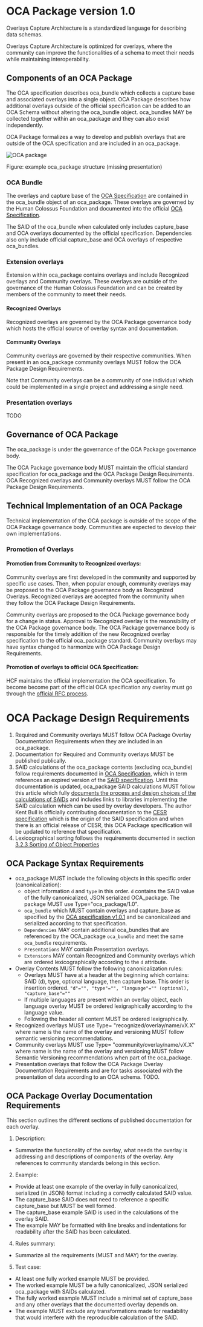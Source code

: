 # OCA Package version 1.0

Overlays Capture Architecture is a standardized language for describing data schemas.

Overlays Capture Architecture is optimized for overlays, where the community can improve the functionalities of a schema to meet their needs while maintaining interoperability.

## Components of an OCA Package

The OCA specification describes oca_bundle which collects a capture base and associated overlays into a single object. OCA Package describes how additional overlays outside of the official specification can be added to an OCA Schema without altering the oca_bundle object. oca_bundles MAY be collected together within an oca_package and they can also exist independently.

OCA Package formalizes a way to develop and publish overlays that are outside of the OCA specification and are included in an oca_package.

![OCA package](https://github.com/carlyh-micb/OCA_package/blob/main/package.png)

Figure: example oca_package structure (missing presentation)

### OCA Bundle
The overlays and capture base of the [OCA Specification](http://oca.colossi.network/specification/) are contained in the oca_bundle object of an oca_package. These overlays are governed by the Human Colossus Foundation and documented into the official [OCA Specification](http://oca.colossi.network/specification/).

The SAID of the oca_bundle when calculated only includes capture_base and OCA overlays documented by the official specification. Dependencies also only include official capture_base and OCA overlays of respective oca_bundles.

### Extension overlays
Extension within oca_package contains overlays and include Recognized overlays and Community overlays. These overlays are outside of the governance of the Human Colossus Foundation and can be created by members of the community to meet their needs.

#### Recognized Overlays
Recognized overlays are governed by the OCA Package governance body which hosts the official source of overlay syntax and documentation.

#### Community Overlays
Community overlays are governed by their respective communities. When present in an oca_package community overlays MUST follow the OCA Package Design Requirements.

Note that Community overlays can be a community of one individual which could be implemented in a single project and addressing a single need.

### Presentation overlays
TODO

## Governance of OCA Package

The oca_package is under the governance of the OCA Package governance body.

The OCA Package governance body MUST maintain the official standard specification for oca_package and the OCA Package Design Requirements. OCA Recognized overlays and Community overlays MUST follow the OCA Package Design Requirements.

## Technical Implementation of an OCA Package
Technical implementation of the OCA package is outside of the scope of the OCA Package governance body. Communities are expected to develop their own implementations.

### Promotion of Overlays
#### Promotion from Community to Recognized overlays: 
Community overlays are first developed in the community and supported by specific use cases. Then, when popular enough, community overlays may be proposed to the OCA Package governance body as Recognized Overlays. Recognized overlays are accepted from the community when they follow the OCA Package Design Requirements.

Community overlays are proposed to the OCA Package governance body for a change in status. Approval to Recognized overlay is the resonsibility of the OCA Package governance body. The OCA Package governance body is responsible for the timely addition of the new Recognized overlay specification to the official oca_package standard. Community overlays may have syntax changed to harmonize with OCA Package Design Requirements.

#### Promotion of overlays to official OCA Specification: 
HCF maintains the official implementation the OCA specification. To become become part of the official OCA specification any overlay must go through the [official RFC process](https://github.com/the-human-colossus-foundation/oca-spec/blob/master/README.md).

# OCA Package Design Requirements
1. Required and Community overlays MUST follow OCA Package Overlay Documentation Requirements when they are included in an oca_package.
2. Documentation for Required and Community overlays MUST be published publically. 
4. SAID calculations of the oca_package contents (excluding oca_bundle) follow requirements documented in [OCA Specification](http://oca.colossi.network/specification/), which in term references an expired version of the [SAID specification](https://datatracker.ietf.org/doc/html/draft-ssmith-said). Until this documentation is updated, oca_package SAID calculations MUST follow this article which fully [documents the process and design choices of the calculations of SAIDs](https://kentbull.com/2024/09/22/keri-series-understanding-self-addressing-identifiers-said/) and includes links to libraries implementing the SAID calculation which can be used by overlay developers. The author Kent Bull is officially contributing documentation to the [CESR specification](https://trustoverip.github.io/tswg-cesr-specification/) which is the origin of the SAID specification and when there is an official release of CESR, this OCA Package specification will be updated to reference that specification.
5. Lexicographical sorting follows the requirements documented in section [3.2.3 Sorting of Object Properties](https://www.rfc-editor.org/rfc/rfc8785#section-3.2.3)

## OCA Package Syntax Requirements
- oca_package MUST include the following objects in this specific order (canonicalization):
	- object information `d` and `type` in this order. `d` contains the SAID value of the fully canonicalized, JSON serialized OCA_package. The package MUST use Type="oca_package/1.0".
	- `oca_bundle` which MUST contain overlays and capture_base as specified by the [OCA specification v1.0.1](http://oca.colossi.network/specification/) and be canonicalized and serialized according to that specification.
	- `Dependencies` MAY contain additional oca_bundles that are referenced by the OCA_package `oca_bundle` and meet the same `oca_bundle` requirements.
	- `Presentations` MAY contain Presentation overlays.
	- `Extensions` MAY contain Recognized and Community overlays which are ordered lexicographically according to the `d` attribute.
 - Overlay Contents MUST follow the following canonicalization rules:
 	- Overlays MUST have at a header at the beginning which contains: SAID (d), type, optional language, then capture base. This order is insertion ordered. `"d"="", "type"="", "language"="" (optional), "capture_base"=""`
 	- If multiple languages are present within an overlay object, each language overlay MUST be ordered lexigraphically according to the language value.
	- Following the header all content MUST be ordered lexigraphically.
- Recognized overlays MUST use Type= "recognized/overlay/name/vX.X" where name is the name of the overlay and versioning MUST follow semantic versioning recommendations.
- Community overlays MUST use Type= "community/overlay/name/vX.X" where name is the name of the overlay and versioning MUST follow Semantic Versioning recommendations when part of the oca_package.
- Presentation overlays that follow the OCA Package Overlay Documentation Requirements and are for tasks associated with the presentation of data according to an OCA schema. TODO.


## OCA Package Overlay Documentation Requirements
This section outlines the different sections of published documentation for each overlay. 
1.	Description:
 - Summarize the functionality of the overlay, what needs the overlay is addressing and descriptions of components of the overlay. Any references to community standards belong in this section.
2.	Example: 
 - Provide at least one example of the overlay in fully canonicalized, serialized (in JSON) format including a correctly calculated SAID value. 
 - The capture_base SAID does not need to reference a specific capture_base but MUST be well formed. 
 - The capture_base example SAID is used in the calculations of the overlay SAID. 
 - The example MAY be formatted with line breaks and indentations for readability after the SAID has been calculated.
4.	Rules summary: 
 - Summarize all the requirements (MUST and MAY) for the overlay.
5.	Test case: 
 - At least one fully worked example MUST be provided.
 - The worked example MUST be a fully canonicalized, JSON serialized oca_package with SAIDs calculated. 
 - The fully worked example MUST include a minimal set of capture_base and any other overlays that the documented overlay depends on. 
 - The example MUST exclude any transformations made for readability that would interfere with the reproducible calculation of the SAID.



